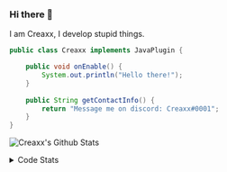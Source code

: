 ### Hi there 👋

I am Creaxx, I develop stupid things. 

```java
public class Creaxx implements JavaPlugin {

    public void onEnable() {
        System.out.println("Hello there!");
    }
    
    public String getContactInfo() {
        return "Message me on discord: Creaxx#0001";
    }
}
```

![Creaxx's Github Stats](https://github-readme-stats.vercel.app/api?username=CreaxxOG&show_icons=true&theme=dark&count_private=true)

<details>
  <summary>Code Stats</summary>

<!--START_SECTION:waka-->
![Code Time](http://img.shields.io/badge/Code%20Time-1%2C449%20hrs%2035%20mins-blue)

![Lines of code](https://img.shields.io/badge/From%20Hello%20World%20I%27ve%20Written-793.2%20thousand%20lines%20of%20code-blue)

**🐱 My GitHub Data** 

> 📦 105.0 kB Used in GitHub's Storage 
 > 
> 🏆 2,793 Contributions in the Year 2023
 > 
> 🚫 Not Opted to Hire
 > 
> 📜 4 Public Repositories 
 > 
> 🔑 4 Private Repositories 
 > 
**I'm a Night 🦉** 

```text
🌞 Morning                459 commits         ██░░░░░░░░░░░░░░░░░░░░░░░   06.96 % 
🌆 Daytime                2735 commits        ██████████░░░░░░░░░░░░░░░   41.46 % 
🌃 Evening                3233 commits        ████████████░░░░░░░░░░░░░   49.01 % 
🌙 Night                  170 commits         █░░░░░░░░░░░░░░░░░░░░░░░░   02.58 % 
```
📅 **I'm Most Productive on Saturday** 

```text
Monday                   827 commits         ███░░░░░░░░░░░░░░░░░░░░░░   12.54 % 
Tuesday                  914 commits         ███░░░░░░░░░░░░░░░░░░░░░░   13.85 % 
Wednesday                972 commits         ████░░░░░░░░░░░░░░░░░░░░░   14.73 % 
Thursday                 1029 commits        ████░░░░░░░░░░░░░░░░░░░░░   15.60 % 
Friday                   653 commits         ██░░░░░░░░░░░░░░░░░░░░░░░   09.90 % 
Saturday                 1101 commits        ████░░░░░░░░░░░░░░░░░░░░░   16.69 % 
Sunday                   1101 commits        ████░░░░░░░░░░░░░░░░░░░░░   16.69 % 
```


📊 **This Week I Spent My Time On** 

```text
💬 Programming Languages: 
Java                     6 hrs 52 mins       ███████████████████████░░   93.67 % 
YAML                     14 mins             █░░░░░░░░░░░░░░░░░░░░░░░░   03.38 % 
XML                      7 mins              ░░░░░░░░░░░░░░░░░░░░░░░░░   01.72 % 
Kotlin                   5 mins              ░░░░░░░░░░░░░░░░░░░░░░░░░   01.22 % 
GitIgnore file           0 secs              ░░░░░░░░░░░░░░░░░░░░░░░░░   00.00 % 

🔥 Editors: 
IntelliJ                 7 hrs 20 mins       █████████████████████████   100.00 % 
```

**I Mostly Code in Java** 

```text
Java                     60 repos            ███████████████████░░░░░░   75.95 % 
Kotlin                   10 repos            ███░░░░░░░░░░░░░░░░░░░░░░   12.66 % 
TypeScript               4 repos             █░░░░░░░░░░░░░░░░░░░░░░░░   05.06 % 
CSS                      2 repos             █░░░░░░░░░░░░░░░░░░░░░░░░   02.53 % 
EJS                      1 repo              ░░░░░░░░░░░░░░░░░░░░░░░░░   01.27 % 
```




 Last Updated on 23/08/2023 12:34:40 UTC
<!--END_SECTION:waka-->
</details>
